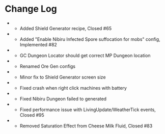 # Change Log

* + Added Shield Generator recipe, Closed #65
* + Added "Enable Nibiru Infected Spore suffocation for mobs" config, Implemented #82
* * GC Dungeon Locator should get correct MP Dungeon location
* * Renamed Ore Gen configs
* * Minor fix to Shield Generator screen size
* * Fixed crash when right click machines with battery
* * Fixed Nibiru Dungeon failed to generated
* * Fixed performance issue with LivingUpdate/WeatherTick events, Closed #95
* - Removed Saturation Effect from Cheese Milk Fluid, Closed #83